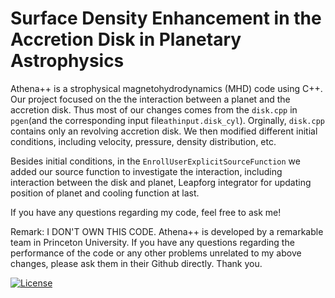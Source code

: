 # Surface Density Enhancement in the Accretion Disk in Planetary Astrophysics

Athena++ is a strophysical magnetohydrodynamics (MHD) code using C++. Our project focused on the the interaction between a planet and the accretion disk. Thus most of our changes comes from the `disk.cpp` in `pgen`(and the corresponding input file`athinput.disk_cyl`). Orginally, `disk.cpp` contains only an revolving accretion disk. We then modified different initial conditions, including velocity, pressure, density distribution, etc.

Besides initial conditions, in the `EnrollUserExplicitSourceFunction` we added our source function to investigate the interaction, including interaction between the disk and planet, Leapforg integrator for updating position of planet and cooling function at last.

If you have any questions regarding my code, feel free to ask me!

Remark: I DON'T OWN THIS CODE. Athena++ is developed by a remarkable team in Princeton University. If you have any questions regarding the performance of the code or any other problems unrelated to my above changes, please ask them in their Github directly. Thank you.



<!-- Jenkins Status Badge in Markdown (with view), unprotected, flat style -->
<!-- In general, need to be on Princeton VPN, logged into Princeton CAS, with ViewStatus access to Jenkins instance to click on unprotected Build Status Badge, but server is configured to whitelist GitHub -->
[![License](https://img.shields.io/badge/License-BSD%203--Clause-blue.svg)](https://opensource.org/licenses/BSD-3-Clause)

<!--[![Public GitHub  issues](https://img.shields.io/github/issues/PrincetonUniversity/athena-public-version.svg)](https://github.com/PrincetonUniversity/athena-public-version/issues)
[![Public GitHub pull requests](https://img.shields.io/github/issues-pr/PrincetonUniversity/athena-public-version.svg)](https://github.com/PrincetonUniversity/athena-public-version/pulls) -->

